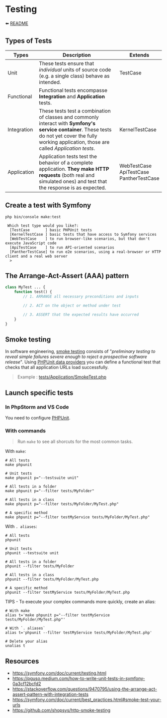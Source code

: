 # Testing

⬅️ [README](../README.md)

## Types of Tests

| Types       | Description                                                                                                                                                                                         | Extends                                      |
|-------------|-----------------------------------------------------------------------------------------------------------------------------------------------------------------------------------------------------|----------------------------------------------|
| Unit        | These tests ensure that _individual_ units of source code (e.g. a single class) behave as intended.                                                                                                 | TestCase                                     |
| Functional    | Functional tests encompasse **Integration** and **Application** tests.                                                                                                                                  |                                |
| Integration | These tests test a combination of classes and commonly interact with **Symfony's service container**. These tests do not yet cover the fully working application, those are called _Application tests_. | KernelTestCase                               |
| Application | Application tests test the behavior of a complete application. **They make HTTP requests** (both real and simulated ones) and test that the response is as expected.                                    | WebTestCase<br>ApiTestCase<br>PantherTestCase |

## Create a test with Symfony

```
php bin/console make:test

 Which test type would you like?:
  [TestCase       ] basic PHPUnit tests
  [KernelTestCase ] basic tests that have access to Symfony services
  [WebTestCase    ] to run browser-like scenarios, but that don't execute JavaScript code
  [ApiTestCase    ] to run API-oriented scenarios
  [PantherTestCase] to run e2e scenarios, using a real-browser or HTTP client and a real web server
  >
```

## The Arrange-Act-Assert (AAA) pattern

```php
class MyTest ... {
    function test() {
        // 1. ARRANGE all necessary preconditions and inputs

        // 2. ACT on the object or method under test

        // 3. ASSERT that the expected results have occurred
    }
}
```

## Smoke testing

In software engineering, [smoke testing](https://en.wikipedia.org/wiki/Smoke_testing_(software)) consists of "_preliminary testing to reveal simple failures severe enough to reject a prospective software release_". Using [PHPUnit data providers](https://docs.phpunit.de/en/9.6/writing-tests-for-phpunit.html#data-providers) you can define a functional test that checks that all application URLs load successfully.

> Example : [tests/Application/SmokeTest.php](../tests/Application/SmokeTest.php)

## Launch specific tests

### In PhpStorm and VS Code

You need to configure [PHPUnit](configure/configure-phpunit.md).

### With commands

> Run `make` to see all shorcuts for the most common tasks.

With `make`:

```shell
# All tests
make phpunit

# Unit tests
make phpunit p="--testsuite unit"

# All tests in a folder
make phpunit p="--filter tests/MyFolder"

# All tests in a class
make phpunit p="--filter tests/MyFolder/MyTest.php"

# A specific method
make phpunit p="--filter testMyService tests/MyFolder/MyTest.php"
```

With `. aliases`:

```shell
# All tests
phpunit

# Unit tests
phpunit --testsuite unit

# All tests in a folder
phpunit --filter tests/MyFolder

# All tests in a class
phpunit --filter tests/MyFolder/MyTest.php

# A specific method
phpunit --filter testMyService tests/MyFolder/MyTest.php
```

TIPS - To execute your complex commands more quickly, create an alias:

```shell
# With make
alias t='make phpunit p="--filter testMyService tests/MyFolder/MyTest.php"'

# With `. aliases`
alias t='phpunit --filter testMyService tests/MyFolder/MyTest.php'

# Delete your alias
unalias t
```

## Resources

- https://symfony.com/doc/current/testing.html
- https://pguso.medium.com/how-to-write-unit-tests-in-symfony-0a3cf12bcfd2
- https://stackoverflow.com/questions/9470795/using-the-arrange-act-assert-pattern-with-integration-tests
- https://symfony.com/doc/current/best_practices.html#smoke-test-your-urls
- https://github.com/shopsys/http-smoke-testing
